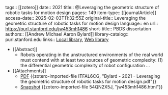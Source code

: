 tags:: [[zotero]]
date:: 2021
title:: @Leveraging the geometric structure of robotic tasks for motion design
pages:: 149
item-type:: [[journalArticle]]
access-date:: 2025-02-03T11:32:55Z
original-title:: Leveraging the geometric structure of robotic tasks for motion design
language:: en
url:: https://purl.stanford.edu/jw453mh1486
short-title:: PBDS dissertation
authors:: [[Andrew Michael Aaron Bylard]]
library-catalog:: purl.stanford.edu
links:: [Local library](zotero://select/library/items/RS9WCMRW), [Web library](https://www.zotero.org/users/12562648/items/RS9WCMRW)

- [[Abstract]]
	- Robots operating in the unstructured environments of the real world must contend with at least two sources of geometric complexity: (1) the differential geometric complexity of robot configuration ...
- [[Attachments]]
	- [PDF](zotero://select/library/items/ITFAL6CG) {{zotero-imported-file ITFAL6CG, "Bylard - 2021 - Leveraging the geometric structure of robotic tasks for motion design.pdf"}}
	- [Snapshot](https://purl.stanford.edu/jw453mh1486) {{zotero-imported-file 54QN2X5J, "jw453mh1486.html"}}